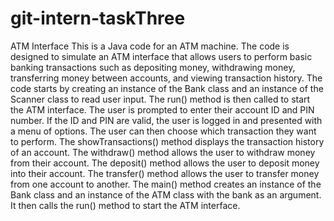 # git-intern-taskThree
ATM Interface
This is a Java code for an ATM machine. The code is designed to simulate an ATM interface that allows users to perform basic banking transactions such as depositing money, withdrawing money, transferring money between accounts, and viewing transaction history.
The code starts by creating an instance of the Bank class and an instance of the Scanner class to read user input. The run() method is then called to start the ATM interface. The user is prompted to enter their account ID and PIN number. If the ID and PIN are valid, the user is logged in and presented with a menu of options. The user can then choose which transaction they want to perform.
The showTransactions() method displays the transaction history of an account. The withdraw() method allows the user to withdraw money from their account. The deposit() method allows the user to deposit money into their account. The transfer() method allows the user to transfer money from one account to another.
The main() method creates an instance of the Bank class and an instance of the ATM class with the bank as an argument. It then calls the run() method to start the ATM interface.
